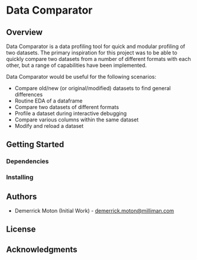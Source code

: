 # Data Comparator

## Overview
Data Comparator is a data profiling tool for quick and modular profiling of two datasets. The primary inspiration for this project was to be able to quickly compare two datasets from a number of different formats with each other, but a range of capabilities have been implemented. 

Data Comparator would be useful for the following scenarios:
- Compare old/new (or original/modified) datasets to find general differences
- Routine EDA of a dataframe
- Compare two datasets of different formats
- Profile a dataset during interactive debugging
- Compare various columns within the same dataset
- Modify and reload a dataset

## Getting Started

### Dependencies

### Installing

## Authors
- Demerrick Moton (Initial Work) - demerrick.moton@milliman.com

## License

## Acknowledgments
